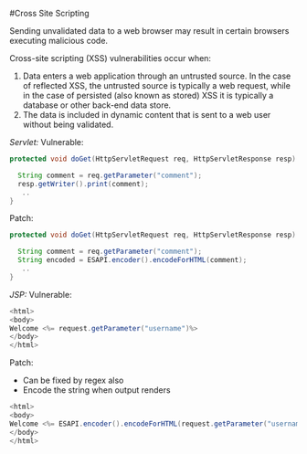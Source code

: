 #Cross Site Scripting

Sending unvalidated data to a web browser may result in certain browsers executing malicious code.

Cross-site scripting (XSS) vulnerabilities occur when:
1. Data enters a web application through an untrusted source. In the case of reflected XSS, the untrusted source is typically a web request, while in the case of persisted (also known as stored) XSS it is typically a database or other back-end data store.
2. The data is included in dynamic content that is sent to a web user without being validated.

*Servlet:*
Vulnerable:
```java
protected void doGet(HttpServletRequest req, HttpServletResponse resp) {

  String comment = req.getParameter("comment");
  resp.getWriter().print(comment);
   ..
}
```

Patch:
```java
protected void doGet(HttpServletRequest req, HttpServletResponse resp) {

  String comment = req.getParameter("comment");
  String encoded = ESAPI.encoder().encodeForHTML(comment);
   ..
}
```

*JSP:*
Vulnerable:
```java
<html>
<body>
Welcome <%= request.getParameter("username")%>
</body>
</html>
```

Patch:
- Can be fixed by regex also
- Encode the string when output renders
```java
<html>
<body>
Welcome <%= ESAPI.encoder().encodeForHTML(request.getParameter("username")) %>
</body>
</html>
```
